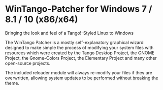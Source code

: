 # WinTango-Patcher for Windows 7 / 8.1 / 10 (x86/x64)

Bringing the look and feel of a Tango!-Styled Linux to Windows

The WinTango Patcher is a mostly self-explanatory graphical wizard designed to make simple the process of modifying your system files with resources which were created by the Tango Desktop Project, the GNOME Project, the Gnome-Colors Project, the Elementary Project and many other open-source projects.

The included reloader module will always re-modify your files if they are overwritten, allowing system updates to be performed without breaking the theme.